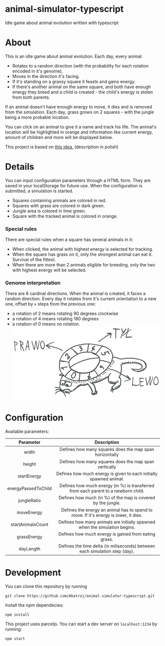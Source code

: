 # animal-simulator-typescript
Idle game about animal evolution written with typescript

# About
This is an idle game about animal evolution. Each day, every animal:

* Rotates to a random direction (with the probability for each rotation encoded in it's genome),
* Moves in the direction it's facing.
* If it's standing on a grassy square it feasts and gains energy.
* If there's another animal on the same square, and both have enough energy they breed and a child is created - the child's energy is stolen from both parents.

If an animal doesn't have enough energy to move, it dies and is removed from the simulation.
Each day, grass grows on 2 squares - with the jungle being a more probable location.

You can click on an animal to give it a name and track his life. The animal's location will be highlighted in orange and information like
current energy, amount of children and more will be displayed below. 

This project is based on [this idea.](https://github.com/apohllo/obiektowe-lab/tree/master/proj1) (description in polish)

# Details
You can input configuration parameters through a HTML form. They are saved in your localStorage for future use.
When the configuration is submitted, a simulation is started.
* Squares containing animals are colored in red.
* Squares with grass are colored in dark green.
* Jungle area is colored in lime green.
* Square with the tracked animal is colored in orange.

### Special rules
There are special rules when a square has several animals in it:
* When clicked, the animal with highest energy is selected for tracking.
* When the square has grass on it, only the strongest animal can eat it. Survival of the fittest.
* When there are more than 2 animals eligible for breeding, only the two with highest energy will be selected. 

### Genome interpretation
There are 8 cardinal directions. When the animal is created, it faces a random direction.
Every day it rotates from it's current orientation to a new one, offset by `x` steps from the previous one:
* a rotation of 2 means rotating 90 degrees clockwise
* a rotation of 4 means rotating 180 degrees
* a rotation of 0 means no rotation.
![Rotation explanation](https://github.com/Akatroj/animal-simulator-typescript/blob/resources/resources/kierunki.jpg?raw=true)


# Configuration
Available parameters:

|      Parameter      |                                      Description                                     |
|:-------------------:|:------------------------------------------------------------------------------------:|
|        width        |                Defines how many squares does the map span horizontally               |
|        height       |                 Defines how many squares does the map span vertically                |
|     startEnergy     |          Defines how much energy is given to each initially spawned animal.          |
| energyPassedToChild |  Defines how much energy (in %) is transferred from each parent to a newborn child.  |
|     jungleRatio     |             Defines how much (in %) of the map is covered by the jungle.             |
|      moveEnergy     | Defines the energy an animal has to spend to move. If it's energy is lower, it dies. |
|  startAnimalsCount  |      Defines how many animals are initially spawned when the simulation begins.      |
|     grassEnergy     |                 Defines how much energy is gained from eating grass.                 |
|      dayLength      |      Defines the time delta (in miliseconds) between each simulation step (day).     |



# Development
You can clone this repository by running 
```
git clone https://github.com/Akatroj/animal-simulator-typescript.git
```

Install the npm dependecies:

```
npm install
```

This project uses parceljs. You can start a dev server on `localhost:1234` by running:

```
npm start
```
